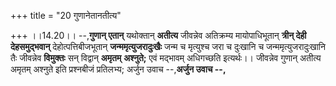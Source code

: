 +++
title = "20 गुणानेतानतीत्य"

+++
।।14.20।। --,**गुणान् एतान्** यथोक्तान् **अतीत्य** जीवन्नेव अतिक्रम्य
मायोपाधिभूतान् **त्रीन् देही देहसमुद्भवान्** देहोत्पत्तिबीजभूतान्
**जन्ममृत्युजरादुःखैः** जन्म च मृत्युश्च जरा च दुःखानि च
जन्ममृत्युजरादुःखानि तैः जीवन्नेव **विमुक्तः** सन् विद्वान् **अमृतम्**
**अश्नुते;** एवं मद्भावम् अधिगच्छति इत्यर्थः।। जीवन्नेव गुणान् अतीत्य
अमृतम् अश्नुते इति प्रश्नबीजं प्रतिलभ्य; अर्जुन उवाच --,**अर्जुन उवाच
--,**
